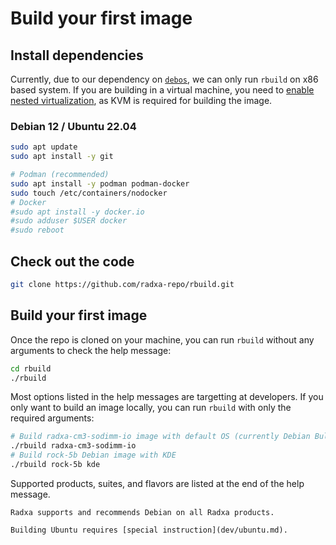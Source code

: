 # Build your first image

## Install dependencies

Currently, due to our dependency on [`debos`](https://github.com/go-debos/debos/issues/363), we can only run `rbuild` on x86 based system. If you are building in a virtual machine, you need to [enable nested virtualization](https://github.com/radxa-repo/rbuild/issues/16#issuecomment-1534176754), as KVM is required for building the image.

### Debian 12 / Ubuntu 22.04

```bash
sudo apt update
sudo apt install -y git

# Podman (recommended)
sudo apt install -y podman podman-docker
sudo touch /etc/containers/nodocker
# Docker
#sudo apt install -y docker.io
#sudo adduser $USER docker
#sudo reboot
```

## Check out the code

```bash
git clone https://github.com/radxa-repo/rbuild.git
```

## Build your first image

Once the repo is cloned on your machine, you can run `rbuild` without any arguments to check the help message:

```bash
cd rbuild
./rbuild
```

Most options listed in the help messages are targetting at developers. If you only want to build an image locally, you can run `rbuild` with only the required arguments:

```bash
# Build radxa-cm3-sodimm-io image with default OS (currently Debian Bullseye) and flavor (CLI)
./rbuild radxa-cm3-sodimm-io
# Build rock-5b Debian image with KDE
./rbuild rock-5b kde
```

Supported products, suites, and flavors are listed at the end of the help message.

```admonish
Radxa supports and recommends Debian on all Radxa products.

Building Ubuntu requires [special instruction](dev/ubuntu.md).
```
